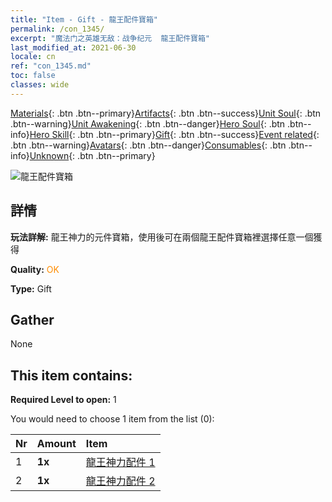 ```yaml
---
title: "Item - Gift - 龍王配件寶箱"
permalink: /con_1345/
excerpt: "魔法门之英雄无敌：战争纪元  龍王配件寶箱"
last_modified_at: 2021-06-30
locale: cn
ref: "con_1345.md"
toc: false
classes: wide
---
```

 [Materials](/ItemsCN/){: .btn .btn--primary}[Artifacts](/ItemsCN/Artifacts/){: .btn .btn--success}[Unit Soul](/ItemsCN/UnitSoul/){: .btn .btn--warning}[Unit Awakening](/ItemsCN/UnitAwakening/){: .btn .btn--danger}[Hero Soul](/ItemsCN/HeroSoul/){: .btn .btn--info}[Hero Skill](/ItemsCN/HeroSkill/){: .btn .btn--primary}[Gift](/ItemsCN/Gift/){: .btn .btn--success}[Event related](/ItemsCN/Events/){: .btn .btn--warning}[Avatars](/ItemsCN/Avatars/){: .btn .btn--danger}[Consumables](/ItemsCN/Consumables/){: .btn .btn--info}[Unknown](/ItemsCN/Unknown/){: .btn .btn--primary}

 ![龍王配件寶箱](/images/t/i_906025.png)

## 詳情
 **玩法詳解:** 龍王神力的元件寶箱，使用後可在兩個龍王配件寶箱裡選擇任意一個獲得

 **Quality:** <span style="color: #FF8C00">OK</span>

 **Type:** Gift

## Gather

  None

## This item contains:

 **Required Level to open:** 1

 You would need to choose 1 item from the list (0):

  | Nr | Amount |     Item    |
  |:---|:-------|:------------|
  | 1 |  **1x** | [龍王神力配件 1](/cn/Items/con_1346/) |  | 
  | 2 |  **1x** | [龍王神力配件 2](/cn/Items/con_1347/) |  | 
